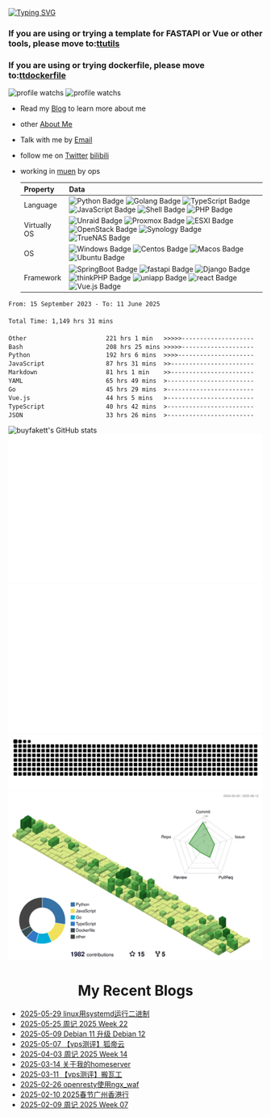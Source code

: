 <!--   Hi there 👋，I'm buyfakett -->

<!--  Welcome to my profile✨！ -->

<!-- Over 8 years of programming experience -->

<!--  Always learning new things -->

<a href="https://git.io/typing-svg"><img src="https://readme-typing-svg.herokuapp.com?font=Fira+Code&pause=1000&random=false&width=435&lines=Hi+there+%F0%9F%91%8B%EF%BC%8CI'm+buyfakett;Welcome+to+my+profile%E2%9C%A8%EF%BC%81;Over+8+years+of+programming+experience;Always+learning+new+things" alt="Typing SVG" /></a>

<h3>If you are using or trying a template for FASTAPI or Vue or other tools, please move to:<a href="https://github.com/ttutils">ttutils</a></h3>

<h3>If you are using or trying dockerfile, please move to:<a href="https://github.com/ttdockerfile">ttdockerfile</a></h3>

![profile watchs](https://moe-counter.glitch.me/get/@:buyfakett)
![profile watchs](https://komarev.com/ghpvc/?username=buyfakett&color=ff69b4)
- Read my [Blog](https://blog.tteam.icu) to learn more about me
- other [About Me](https://www.tteam.icu)
- Talk with me by [Email](mailto:buyfakett@vip.qq.com)
- follow me on [Twitter](https://twitter.com/buyfakett) [bilibili](https://space.bilibili.com/11479221)
- working in [muen](https://github.com/muen-docker-ops) by ops
  
  | Property     | Data                                                         |
  | ------------ | ------------------------------------------------------------ |
  | Language     | ![Python Badge](https://img.shields.io/badge/-Python-3776AB?style=flat&logo=Python&logoColor=white) ![Golang Badge](https://img.shields.io/badge/-Golang-3776AB?style=flat&logo=Go&logoColor=white) ![TypeScript Badge](https://img.shields.io/badge/-TypeScript-3776AB?style=flat&logo=TypeScript&logoColor=white)	![JavaScript Badge](https://img.shields.io/badge/-JavaScript-3776AB?style=flat&logo=JavaScript&logoColor=white)	![Shell Badge](https://img.shields.io/badge/-Shell-3776AB?style=flat&logo=Shell&logoColor=white)	![PHP Badge](https://img.shields.io/badge/-PHP-3776AB?style=flat&logo=PHP&logoColor=white) |
  | Virtually OS | ![Unraid Badge](https://img.shields.io/badge/-Unraid-000?style=flat&logo=Unraid&logoColor=FF0000)  ![Proxmox Badge](https://img.shields.io/badge/-Proxmox-000?style=flat&logo=Proxmox&logoColor=FFA500)  ![ESXI Badge](https://img.shields.io/badge/-ESXI-000?style=flat&logo=ESXI&logoColor=9F2B68)  ![OpenStack Badge](https://img.shields.io/badge/-OpenStack-000?style=flat&logo=OpenStack&logoColor=FF0000)  ![Synology Badge](https://img.shields.io/badge/-Synology-000?style=flat&logo=Synology&logoColor=skyblue)  ![TrueNAS Badge](https://img.shields.io/badge/-TrueNAS-000?style=flat&logo=TrueNAS&logoColor=#AC2595) |
  | OS           | ![Windows Badge](https://img.shields.io/badge/-Windows-000?style=flat&logo=Windows&logoColor=blue)	![Centos Badge](https://img.shields.io/badge/-Centos-000?style=flat&logo=Centos&logoColor=9F2B68)	![Macos Badge](https://img.shields.io/badge/-Macos-000?style=flat&logo=Macos&logoColor=blue)	![Ubuntu Badge](https://img.shields.io/badge/-Ubuntu-000?style=flat&logo=Ubuntu&logoColor=dd4814) |
  | Framework    | ![SpringBoot Badge](https://img.shields.io/badge/-SpringBoot-3776AB?style=flat&logo=SpringBoot&logoColor=white)	![fastapi Badge](https://img.shields.io/badge/-fastapi-3776AB?style=flat&logo=fastapi&logoColor=white)	![Django Badge](https://img.shields.io/badge/-Django-3776AB?style=flat&logo=Django&logoColor=white)	 ![thinkPHP Badge](https://img.shields.io/badge/-thinkPHP-3776AB?style=flat&logo=PHP&logoColor=white)	 ![uniapp Badge](https://img.shields.io/badge/-uniapp-3776AB?style=flat&logo=Vue.js&logoColor=white)	 ![react Badge](https://img.shields.io/badge/-react-3776AB?style=flat&logo=react&logoColor=white) ![Vue.js Badge](https://img.shields.io/badge/-Vue.js-3776AB?style=flat&logo=Vue.js&logoColor=white) |

<!--START_SECTION:waka-->

```txt
From: 15 September 2023 - To: 11 June 2025

Total Time: 1,149 hrs 31 mins

Other                      221 hrs 1 min   >>>>>--------------------   19.23 %
Bash                       208 hrs 25 mins >>>>>--------------------   18.13 %
Python                     192 hrs 6 mins  >>>>---------------------   16.71 %
JavaScript                 87 hrs 31 mins  >>-----------------------   07.61 %
Markdown                   81 hrs 1 min    >>-----------------------   07.05 %
YAML                       65 hrs 49 mins  >------------------------   05.73 %
Go                         45 hrs 29 mins  >------------------------   03.96 %
Vue.js                     44 hrs 5 mins   >------------------------   03.84 %
TypeScript                 40 hrs 42 mins  >------------------------   03.54 %
JSON                       33 hrs 26 mins  >------------------------   02.91 %
```

<!--END_SECTION:waka-->
  
  <img src="https://github-stats.ubrong.com/api?username=buyfakett&show_icons=true" alt="buyfakett's GitHub stats" height="185px" />
  <a href="https://github.com/buyfakett">
  <img src="https://github.com/buyfakett/github-stats/blob/master/generated/overview.svg#gh-light-mode-only" />
  <img src="https://github.com/buyfakett/github-stats/blob/master/generated/languages.svg#gh-light-mode-only" />
  </a>
  <!--   <img src="https://github-stats.ubrong.com/api/top-langs/?username=buyfakett" alt="buyfakett's Top Langs" height="185px" /> -->
<picture>
  <source media="(prefers-color-scheme: dark)" srcset="https://raw.githubusercontent.com/buyfakett/buyfakett/output/github-contribution-grid-snake-dark.svg">
  <source media="(prefers-color-scheme: light)" srcset="https://raw.githubusercontent.com/buyfakett/buyfakett/output/github-contribution-grid-snake.svg">
  <img alt="github contribution grid snake animation" src="https://raw.githubusercontent.com/buyfakett/buyfakett/output/github-contribution-grid-snake.svg">
</picture>
<!--   profile-green-animate -->
<img alt="profile-green-animate" src="https://raw.githubusercontent.com/buyfakett/buyfakett/main/profile-3d-contrib/profile-green-animate.svg">

<!--

<h1 align="center">My Representative Work</h1>

- [centos7_initialization](https://github.com/buyfakett/centos7_initialization): Initialize Centos7 script tag: Initialize Linux, sh script, shell script, automation script, nginx, docker, source swapping, Java support for local and network versions

- [rsspush](https://github.com/buyfakett/rsspush): Tools for detecting RSS status and pushing it to WeChat test accounts and nail robots

- [ding_bot](https://github.com/buyfakett/ding_bot): Based on Jenkins, a script where @ robots can be launched in the nail group

- [biliup_rsspush_wechat](https://github.com/buyfakett/biliup_rsspush_wechat): This is a py script that detects the main dynamics of bilibiliup and automatically pushes it to the WeChat test account

- [auto_ssl_push_svn](https://github.com/buyfakett/auto_ssl_push_svn): Automatically obtain/renew SSL certificates and push them to SVN

-->

<h1 align="center">My Recent Blogs</h1>

<!-- BLOG-POST-LIST:START -->
 - [2025-05-29 linux用systemd运行二进制](https://blog.tteam.icu/ops/linux%E7%94%A8systemd%E8%BF%90%E8%A1%8C%E4%BA%8C%E8%BF%9B%E5%88%B6/)
 - [2025-05-25 周记 2025 Week 22](https://blog.tteam.icu/record/weekly/2025/W21/)
 - [2025-05-09 Debian 11 升级 Debian 12](https://blog.tteam.icu/ops/Debian%2011%20%E5%8D%87%E7%BA%A7%20Debian%2012/)
 - [2025-05-07 【vps测评】狐帝云](https://blog.tteam.icu/vps/%E3%80%90vps%E6%B5%8B%E8%AF%84%E3%80%91%E7%8B%90%E5%B8%9D%E4%BA%91/)
 - [2025-04-03 周记 2025 Week 14](https://blog.tteam.icu/record/weekly/2025/W14/)
 - [2025-03-14 关于我的homeserver](https://blog.tteam.icu/other/%E5%85%B3%E4%BA%8E%E6%88%91%E7%9A%84homeserver/)
 - [2025-03-11 【vps测评】搬瓦工](https://blog.tteam.icu/vps/%E3%80%90vps%E6%B5%8B%E8%AF%84%E3%80%91%E6%90%AC%E7%93%A6%E5%B7%A5/)
 - [2025-02-26 openresty使用ngx_waf](https://blog.tteam.icu/ops/openresty%E4%BD%BF%E7%94%A8ngx_waf/)
 - [2025-02-10 2025春节广州香港行](https://blog.tteam.icu/tour/2025%E6%98%A5%E8%8A%82%E5%B9%BF%E5%B7%9E%E9%A6%99%E6%B8%AF%E8%A1%8C/)
 - [2025-02-09 周记 2025 Week 07](https://blog.tteam.icu/record/weekly/2025/W06/)<!-- BLOG-POST-LIST:END -->
